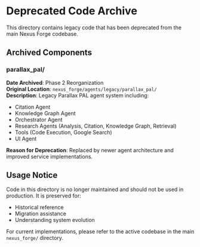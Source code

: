 # Deprecated Code Archive

This directory contains legacy code that has been deprecated from the main Nexus Forge codebase.

## Archived Components

### parallax_pal/
**Date Archived**: Phase 2 Reorganization  
**Original Location**: `nexus_forge/agents/legacy/parallax_pal/`  
**Description**: Legacy Parallax PAL agent system including:
- Citation Agent
- Knowledge Graph Agent
- Orchestrator Agent
- Research Agents (Analysis, Citation, Knowledge Graph, Retrieval)
- Tools (Code Execution, Google Search)
- UI Agent

**Reason for Deprecation**: Replaced by newer agent architecture and improved service implementations.

## Usage Notice

Code in this directory is no longer maintained and should not be used in production. It is preserved for:
- Historical reference
- Migration assistance
- Understanding system evolution

For current implementations, please refer to the active codebase in the main `nexus_forge/` directory.